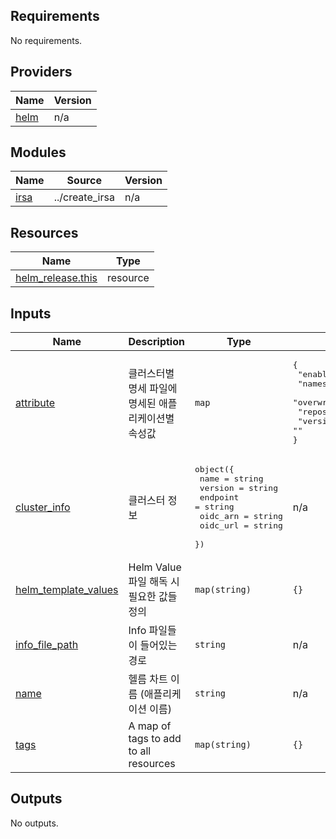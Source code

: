 <!-- BEGIN_TF_DOCS -->
## Requirements

No requirements.

## Providers

| Name | Version |
|------|---------|
| <a name="provider_helm"></a> [helm](#provider\_helm) | n/a |

## Modules

| Name | Source | Version |
|------|--------|---------|
| <a name="module_irsa"></a> [irsa](#module\_irsa) | ../create_irsa | n/a |

## Resources

| Name | Type |
|------|------|
| [helm_release.this](https://registry.terraform.io/providers/hashicorp/helm/latest/docs/resources/release) | resource |

## Inputs

| Name | Description | Type | Default | Required |
|------|-------------|------|---------|:--------:|
| <a name="input_attribute"></a> [attribute](#input\_attribute) | 클러스터별 명세 파일에 명세된 애플리케이션별 속성값 | `map` | <pre>{<br/>  "enable": true,<br/>  "namespace": "",<br/>  "overwrite_values": {},<br/>  "repository": "",<br/>  "version": ""<br/>}</pre> | no |
| <a name="input_cluster_info"></a> [cluster\_info](#input\_cluster\_info) | 클러스터 정보 | <pre>object({<br/>    name     = string<br/>    version  = string<br/>    endpoint = string<br/>    oidc_arn = string<br/>    oidc_url = string<br/>  })</pre> | n/a | yes |
| <a name="input_helm_template_values"></a> [helm\_template\_values](#input\_helm\_template\_values) | Helm Value 파일 해독 시 필요한 값들 정의 | `map(string)` | `{}` | no |
| <a name="input_info_file_path"></a> [info\_file\_path](#input\_info\_file\_path) | Info 파일들이 들어있는 경로 | `string` | n/a | yes |
| <a name="input_name"></a> [name](#input\_name) | 헬름 차트 이름 (애플리케이션 이름) | `string` | n/a | yes |
| <a name="input_tags"></a> [tags](#input\_tags) | A map of tags to add to all resources | `map(string)` | `{}` | no |

## Outputs

No outputs.
<!-- END_TF_DOCS -->
